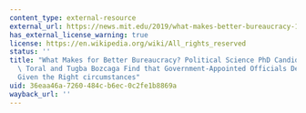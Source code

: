 ```yaml
---
content_type: external-resource
external_url: https://news.mit.edu/2019/what-makes-better-bureaucracy-1021
has_external_license_warning: true
license: https://en.wikipedia.org/wiki/All_rights_reserved
status: ''
title: "What Makes for Better Bureaucracy? Political Science PhD Candidates Guillermo\
  \ Toral and Tugba Bozcaga Find that Government-Appointed Officials Deliver the Goods\u2014\
  Given the Right circumstances"
uid: 36eaa46a-7260-484c-b6ec-0c2fe1b8869a
wayback_url: ''
---
```

